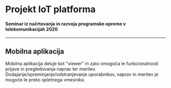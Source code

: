 # Projekt IoT platforma
#### Seminar iz načrtovanja in razvoja programske opreme v telekomunikacijah 2020
---
## Mobilna aplikacija
Mobilna aplikacija deluje kot "viewer" in zato omogoča le funkcionalnosti prijave in pregledovanja naprav ter meritev.\
Dodajanje/spreminjanje/odstranjevanje uporabnikov, naprav in meritev je mogoče le preko spletnega vmesnika.